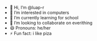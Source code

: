 - 👋 Hi, I’m @luap-r
- 👀 I’m interested in computers
- 🌱 I’m currently learning for school
- 💞️ I’m looking to collaborate on everithing
- 😄 Pronouns: he/her
- ⚡ Fun fact: i like piza
